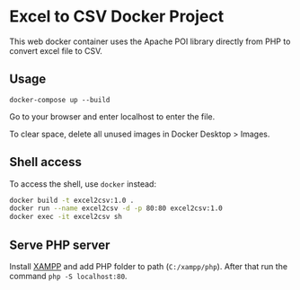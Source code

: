 # Excel to CSV Docker Project

This web docker container uses the Apache POI library directly from PHP to convert excel file to CSV.

## Usage

`docker-compose up --build`

Go to your browser and enter localhost to enter the file.

To clear space, delete all unused images in Docker Desktop > Images.

## Shell access

To access the shell, use `docker` instead:

```bash
docker build -t excel2csv:1.0 .
docker run --name excel2csv -d -p 80:80 excel2csv:1.0
docker exec -it excel2csv sh
```

## Serve PHP server
Install [XAMPP](https://www.apachefriends.org/) and add PHP folder to path (`C:/xampp/php`). After that run the command `php -S localhost:80`.
